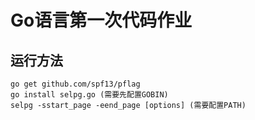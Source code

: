 # Go语言第一次代码作业
## 运行方法

```
go get github.com/spf13/pflag
go install selpg.go (需要先配置GOBIN)
selpg -sstart_page -eend_page [options] (需要配置PATH)
```
